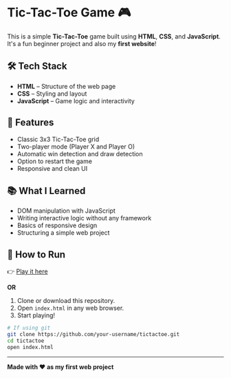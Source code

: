
# Tic-Tac-Toe Game 🎮

This is a simple **Tic-Tac-Toe** game built using **HTML**, **CSS**, and **JavaScript**. It's a fun beginner project and also my **first website**!

## 🛠️ Tech Stack

- **HTML** – Structure of the web page
- **CSS** – Styling and layout
- **JavaScript** – Game logic and interactivity

## 🎯 Features

- Classic 3x3 Tic-Tac-Toe grid
- Two-player mode (Player X and Player O)
- Automatic win detection and draw detection
- Option to restart the game
- Responsive and clean UI

## 📚 What I Learned

- DOM manipulation with JavaScript
- Writing interactive logic without any framework
- Basics of responsive design
- Structuring a simple web project

## 🚀 How to Run

👉 [Play it here](https://yo-geshwari.github.io/Tic-Tac-Toe-project/)

**OR**

1. Clone or download this repository.
2. Open `index.html` in any web browser.
3. Start playing!

```bash
# If using git
git clone https://github.com/your-username/tictactoe.git
cd tictactoe
open index.html
```
---

**Made with ❤️ as my first web project**
